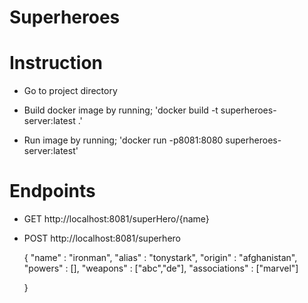 # Superheroes


# Instruction


- Go to project directory

- Build docker image by running;
'docker build -t superheroes-server:latest .'

- Run image by running;
'docker run -p8081:8080 superheroes-server:latest'


# Endpoints

- GET  http://localhost:8081/superHero/{name}

- POST http://localhost:8081/superhero


   {
             "name" : "ironman",
             "alias" : "tonystark",
             "origin" : "afghanistan",
             "powers" : [],
             "weapons" : ["abc","de"],
             "associations" : ["marvel"]
             
  }

